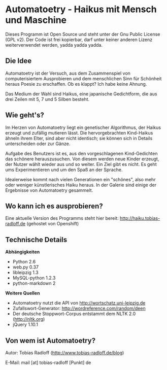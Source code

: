 Automatoetry - Haikus mit Mensch und Maschine
=============================================

Dieses Programm ist Open Source und steht unter der Gnu Public License (GPL v2). Der Code ist frei kopierbar, darf unter keiner anderen Lizenz weiterverwendet werden, yadda yadda yadda.

Die Idee
--------

Automatoetry ist der Versuch, aus dem Zusammenspiel von computerisiertem Ausprobieren und dem menschlichen Sinn für Schönheit heraus Poesie zu erschaffen. Ob es klappt? Ich habe keine Ahnung.

Das Medium der Wahl sind Haikus, eine japanische Gedichtform, die aus drei Zeilen mit 5, 7 und 5 Silben besteht.

Wie geht's?
-----------

Im Herzen von Automatoetry liegt ein genetischer Algorithmus, der Haikus erzeugt und zufällig mutieren lässt. Die hervorgebrachten Kind-Haikus ähneln ihrem Elter, sind aber nicht identisch; sie können sich in Details unterscheiden oder zur Gänze.

Aufgabe des Benutzers ist es, aus den vorgeschlagenen Kind-Gedichten das schönere herauszusuchen. Von diesem werden neue Kinder erzeugt, der Nutzer wählt wieder aus und so weiter. Ein Ziel gibt es nicht. Es geht ums Experimentieren und um den Spaß an der Sprache.

Idealerweise kommt nach vielen Generationen ein "schönes", also mehr oder weniger künstlerisches Haiku heraus. In der Galerie sind einige der Ergebnisse von Automatoetry gesammelt.

Wo kann ich es ausprobieren?
----------------------------

Eine aktuelle Version des Programms steht hier bereit: http://haiku.tobias-radloff.de (gehostet von Openshift)

Technische Details
------------------

**Abhängigkeiten**

* Python 2.6
* web.py 0.37
* libleipzig 1.3
* MySQL-python 1.2.3
* python-markdown 2

**Weitere Quellen**

* Automatoetry nutzt die API von http://wortschatz.uni-leipzig.de
* Zufallswort-Generator: http://wordreference.com/random/deen
* Der deutsche Stoppwort-Corpus entstammt dem NLTK 2.0 (http://nltk.org)
* jQuery 1.10.1


Von wem ist Automatoetry?
-------------------------

Autor: Tobias Radloff (http://www.tobias-radloff.de/blog)

E-Mail: mail [at] tobias-radloff [Punkt] de
